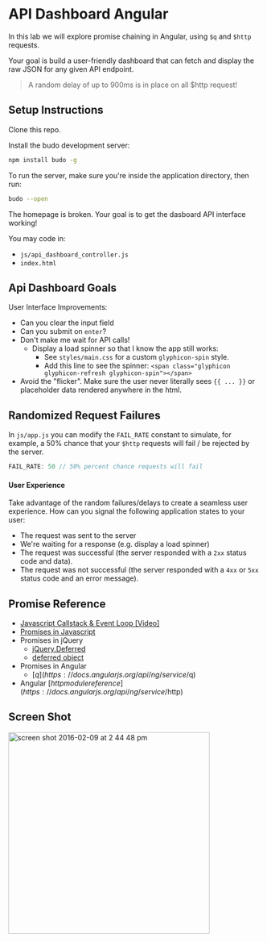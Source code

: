 # API Dashboard Angular
In this lab we will explore promise chaining in Angular, using `$q` and `$http` requests.

Your goal is build a user-friendly dashboard that can fetch and display the raw JSON for any given API endpoint.

> A random delay of up to 900ms is in place on all $http request!

## Setup Instructions
Clone this repo.

Install the budo development server:
```bash
npm install budo -g
```

To run the server, make sure you're inside the application directory, then run:

```bash
budo --open
```

The homepage is broken. Your goal is to get the dasboard API interface working!

You may code in:
* `js/api_dashboard_controller.js`
* `index.html`

## Api Dashboard Goals

User Interface Improvements:
* Can you clear the input field
* Can you submit on `enter`?
* Don't make me wait for API calls!
    * Display a load spinner so that I know the app still works:
        * See `styles/main.css` for a custom `glyphicon-spin` style.
        * Add this line to see the spinner: `<span class="glyphicon glyphicon-refresh glyphicon-spin"></span>`
* Avoid the "flicker". Make sure the user never literally sees `{{ ... }}` or placeholder data rendered anywhere in the html.

## Randomized Request Failures
In `js/app.js` you can modify the `FAIL_RATE` constant to simulate, for example, a 50% chance that your `$http` requests will fail / be rejected by the server.

```js
FAIL_RATE: 50 // 50% percent chance requests will fail
```

#### User Experience
Take advantage of the random failures/delays to create a seamless user experience. How can you signal the following application states to your user:

* The request was sent to the server
* We're waiting for a response (e.g. display a load spinner)
* The request was successful (the server responded with a `2xx` status code and data).
* The request was not successful (the server responded with a `4xx` or `5xx` status code and an error message).

## Promise Reference
* [Javascript Callstack & Event Loop [Video]](https://www.youtube.com/v/8aGhZQkoFbQ?start=255)
* [Promises in Javascript](https://developer.mozilla.org/en-US/docs/Web/JavaScript/Reference/Global_Objects/Promise)
* Promises in jQuery
    - [jQuery.Deferred](http://api.jquery.com/jQuery.Deferred/)
    - [deferred object](http://api.jquery.com/category/deferred-object/)
* Promises in Angular
    - [$q](https://docs.angularjs.org/api/ng/service/$q)
* Angular [$http module reference](https://docs.angularjs.org/api/ng/service/$http)

## Screen Shot
<img width="400" alt="screen shot 2016-02-09 at 2 44 48 pm" src="https://cloud.githubusercontent.com/assets/1489337/12933219/df607300-cf3b-11e5-9552-c1fd8ab0bb7e.png">
